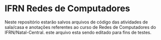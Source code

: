 # IFRN Redes de Computadores

Neste repositório estarão salvos arquivos de código das atividades de sala/casa e anotações referentes ao curso de Redes de Computadores do IFRN/Natal-Central. este arquivo esta sendo editado para fins de testes.
